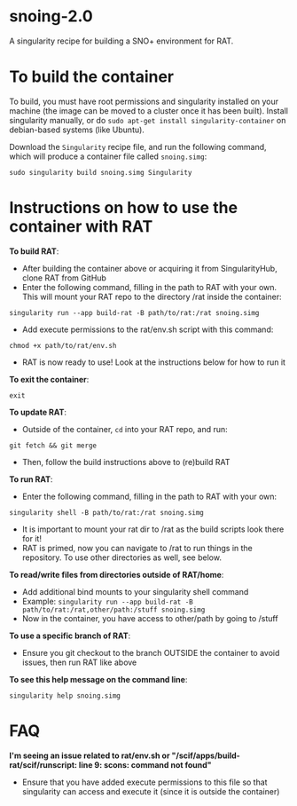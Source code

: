 # snoing-2.0
A singularity recipe for building a SNO+ environment for RAT. 

# To build the container
To build, you must have root permissions and singularity installed on your machine (the image can be moved to a cluster once it has been built). Install singularity manually, or do `sudo apt-get install singularity-container` on debian-based systems (like Ubuntu).

Download the `Singularity` recipe file, and run the following command, which will produce a container file called `snoing.simg`:

`sudo singularity build snoing.simg Singularity`

# Instructions on how to use the container with RAT

**To build RAT**:
- After building the container above or acquiring it from SingularityHub, clone RAT from GitHub
- Enter the following command, filling in the path to RAT with your own. This will mount your RAT repo to the directory /rat inside the container:

`singularity run --app build-rat -B path/to/rat:/rat snoing.simg`
- Add execute permissions to the rat/env.sh script with this command:

`chmod +x path/to/rat/env.sh`
- RAT is now ready to use! Look at the instructions below for how to run it

**To exit the container**:

`exit`

**To update RAT**:

- Outside of the container, `cd` into your RAT repo, and run:

`git fetch && git merge`
- Then, follow the build instructions above to (re)build RAT

**To run RAT**:
- Enter the following command, filling in the path to RAT with your own:

`singularity shell -B path/to/rat:/rat snoing.simg`

- It is important to mount your rat dir to /rat as the build scripts look there for it!
- RAT is primed, now you can navigate to /rat to run things in the repository. To use other directories as well, see below.

**To read/write files from directories outside of RAT/home**:
- Add additional bind mounts to your singularity shell command
- Example:
`singularity run --app build-rat -B path/to/rat:/rat,other/path:/stuff snoing.simg`
- Now in the container, you have access to other/path by going to /stuff

**To use a specific branch of RAT**:
- Ensure you git checkout to the branch OUTSIDE the container to avoid issues, then run RAT like above

**To see this help message on the command line**:

`singularity help snoing.simg`

# FAQ

**I'm seeing an issue related to rat/env.sh or "/scif/apps/build-rat/scif/runscript: line 9: scons: command not found"**
- Ensure that you have added execute permissions to this file so that singularity can access and execute it (since it is outside the container)

